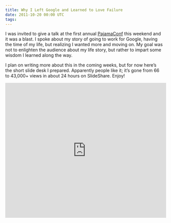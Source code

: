 ```yaml
---
title: Why I Left Google and Learned to Love Failure
date: 2011-10-20 00:00 UTC
tags:
---
```

I was invited to give a talk at the first annual [PajamaConf](http://www.pajamaconf.com)
this weekend and it was a blast. I spoke about my story of going to
work for Google, having the time of my life, but realizing I wanted
more and moving on. My goal was not to enlighten the audience about
my life story, but rather to impart some wisdom I learned along the way.

I plan on writing more about this in the coming weeks, but for now
here’s the short slide desk I prepared. Apparently people like it; it’s
gone from 66 to 43,000+ views in about 24 hours on SlideShare.
Enjoy!

<iframe scrolling="no" marginheight="0" marginwidth="0" frameborder="0"
height="426" width="510"
src="http://www.slideshare.net/slideshow/embed_code/9724716?rel=0"></iframe>
